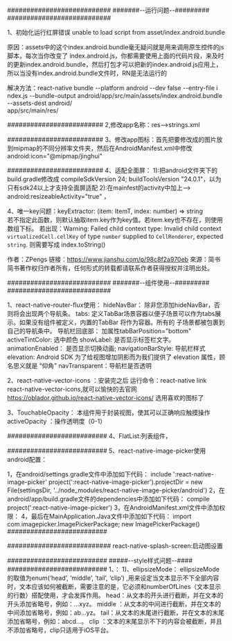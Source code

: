 ###########################
#######--运行问题--#########
###########################

1、初始化运行红屏错误 unable to load script from asset/index.android.bundle

   原因：assets中的这个index.android.bundle毫无疑问就是用来调用原生控件的js脚本，每次当你改变了 index.android.js，你都需要使用上面的代码片段，来及时的更新index.android.bundle，然后打包才可以把新的index.android.js应用上，所以当没有index.android.bundle文件时，RN是无法运行的

   解决方法：react-native bundle --platform android --dev false --entry-file i 
ndex.js --bundle-output android/app/src/main/assets/index.android.bundle --assets-dest android/  
app/src/main/res/

#########################
2,修改app名称：res-->strings.xml

#########################
3、修改app图标：首先把要修改成的图片放到mipmap的不同分辨率文件夹，然后在AndroidManifest.xml中修改    
android:icon="@mipmap/jinghui"


#########################
4、适配全面屏：
        1):把android文件夹下的build.gradle修改成    compileSdkVersion 24; buildToolsVersion "24.0.1"，以为只有sdk24以上才支持全面屏适配
        2):在mainfest的activity中加上--> android:resizeableActivity="true" ，

4、唯一key问题：keyExtractor: (item: ItemT, index: number) => string    
               若不指定此函数，则默认抽取item.key作为key值。若item.key也不存在，则使用数组下标。
               若出现：Warning: Failed child context type: Invalid child context `virtualizedCell.cellKey` of type `number` supplied to `CellRenderer`, expected `string`.
               则需要写成 index.toString()

作者：ZPengs
链接：https://www.jianshu.com/p/98c8f2a970eb
來源：简书
简书著作权归作者所有，任何形式的转载都请联系作者获得授权并注明出处。

###########################
#######--组件使用--#########
###########################

1、react-native-router-flux使用：
        hideNavBar：  除非您添加hideNavBar，否则将会出现两个导航条。
              tabs:  定义TabBar场景容器以便子场景可以作为tabs展示。如果没有组件被定义，内置的TabBar 将作为容器。所有的         子场景都被包裹到自己的导航条中。
        导航栏回底部： 加属性tabBarPosition="bottom"
    activeTintColor:  选中颜色
          showLabel:  是否显示标签栏文字。
   animationEnabled： 是否显示切换动画;
  navigationBarStyle:  导航栏样式
           elevation:  Android SDK 为了给视图增加阴影而为我们提供了 elevation 属性，顾名思义就是 “仰角”
       navTransparent：导航栏是否透明

2、react-native-vector-icons ：安装完之后 运行命令：react-native link react-native-vector-icons,就可以愉快的去官网                                                                 https://oblador.github.io/react-native-vector-icons/  选用喜欢的图标了


3、TouchableOpacity： 本组件用于封装视图，使其可以正确响应触摸操作
                      activeOpacity ：操作透明度（0-1）
                      

##########################
4、FlatList:列表组件，


##########################
5、react-native-image-picker使用
android配置：

1，在android/settings.gradle文件中添加如下代码：
include ':react-native-image-picker'
project(':react-native-image-picker').projectDir = new File(settingsDir, '../node_modules/react-native-image-picker/android')
2，在android/app/build.gradle文件的dependencies中添加如下代码：
compile project(':react-native-image-picker')
3，在AndroidManifest.xml文件中添加权限：
<uses-permission android:name="android.permission.CAMERA" />
<uses-permission android:name="android.permission.WRITE_EXTERNAL_STORAGE"/>
4，最后在MainApplication.Java文件中添加如下代码：
import com.imagepicker.ImagePickerPackage;
new ImagePickerPackage()
##########################

###########################
react-native-splash-screen:启动图设置  


##########################
#####--style样式问题--####
##########################
1、：
      1)、ellipsizeMode：
                  ellipsizeMode的取值为enum(‘head’, ‘middle’, ‘tail’, ‘clip’) ,用来设定当文本显示不下全部内容时，文本应该如何被截断，需要注意的是，它必须和numberOfLines（文本显示的行数）搭配使用，才会发挥作用。
                  head：从文本的开头进行截断，并在文本的开头添加省略号，例如：…xyz。
                  middle ：从文本的中间进行截断，并在文本的中间添加省略号，例如：ab…yz。
                  tail：从文本的末尾进行截断，并在文本的末尾添加省略号，例如：abcd…。
                  clip ：文本的末尾显示不下的内容会被截断，并且不添加省略号，clip只适用于iOS平台。


